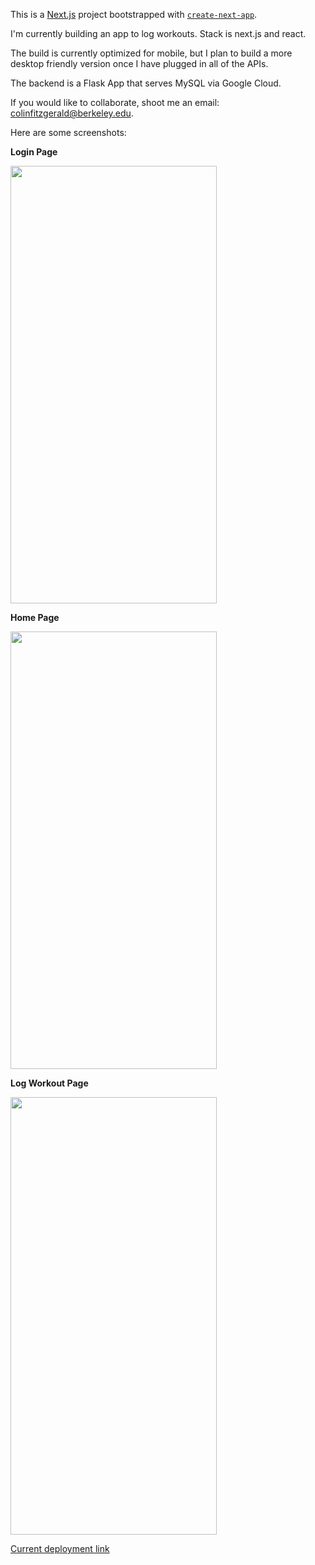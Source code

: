 This is a [Next.js](https://nextjs.org/) project bootstrapped with [`create-next-app`](https://github.com/vercel/next.js/tree/canary/packages/create-next-app).


I'm currently building an app to log workouts. Stack is next.js and react. 

The build is currently optimized for mobile, but I plan to build a more desktop friendly version once I have plugged in all of the APIs. 

The backend is a Flask App that serves MySQL via Google Cloud. 

If you would like to collaborate, shoot me an email: colinfitzgerald@berkeley.edu. 

Here are some screenshots: 

**Login Page**

<img src="https://user-images.githubusercontent.com/64982557/194742311-89823915-4c85-4bf0-8566-7a5decc91fe2.jpeg" width="330" height="700">

**Home Page**

<img src="https://user-images.githubusercontent.com/64982557/194742326-2a784afd-335e-4e6f-ae0d-09991128c594.jpeg" width="330" height="700">

**Log Workout Page**

<img src="https://user-images.githubusercontent.com/64982557/194742427-0e7783ea-fb5a-4a9b-830a-dbe5585d42a6.jpeg" width="330" height="700">

[Current deployment link](https://weight-workouts.vercel.app)

